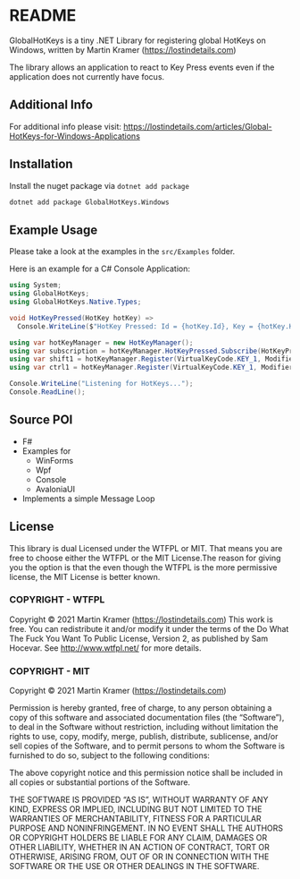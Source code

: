 # README
GlobalHotKeys is a tiny .NET Library for registering global HotKeys on Windows, written by Martin Kramer (https://lostindetails.com)

The library allows an application to react to Key Press events even if the application does not currently have focus.

## Additional Info
For additional info please visit: https://lostindetails.com/articles/Global-HotKeys-for-Windows-Applications

## Installation
Install the nuget package via `dotnet add package`
```bat
dotnet add package GlobalHotKeys.Windows
```

## Example Usage
Please take a look at the examples in the `src/Examples` folder.

Here is an example for a C# Console Application:

```cs
using System;
using GlobalHotKeys;
using GlobalHotKeys.Native.Types;

void HotKeyPressed(HotKey hotKey) =>
  Console.WriteLine($"HotKey Pressed: Id = {hotKey.Id}, Key = {hotKey.Key}, Modifiers = {hotKey.Modifiers}");

using var hotKeyManager = new HotKeyManager();
using var subscription = hotKeyManager.HotKeyPressed.Subscribe(HotKeyPressed);
using var shift1 = hotKeyManager.Register(VirtualKeyCode.KEY_1, Modifiers.Shift);
using var ctrl1 = hotKeyManager.Register(VirtualKeyCode.KEY_1, Modifiers.Control);

Console.WriteLine("Listening for HotKeys...");
Console.ReadLine();
```

## Source POI
- F#
- Examples for
  - WinForms
  - Wpf
  - Console
  - AvaloniaUI
- Implements a simple Message Loop

## License
This library is dual Licensed under the WTFPL or MIT.
That means you are free to choose either the WTFPL or the MIT License.The reason for giving you the option is that the even though the WTFPL is the more permissive license, the MIT License is better known.

### COPYRIGHT - WTFPL
Copyright © 2021 Martin Kramer (https://lostindetails.com)
This work is free. You can redistribute it and/or modify it under the
terms of the Do What The Fuck You Want To Public License, Version 2,
as published by Sam Hocevar. See http://www.wtfpl.net/ for more details.

### COPYRIGHT - MIT
Copyright © 2021 Martin Kramer (https://lostindetails.com)

Permission is hereby granted, free of charge, to any person obtaining a copy of this software and associated documentation files (the “Software”), to deal in the Software without restriction, including without limitation the rights to use, copy, modify, merge, publish, distribute, sublicense, and/or sell copies of the Software, and to permit persons to whom the Software is furnished to do so, subject to the following conditions:

The above copyright notice and this permission notice shall be included in all copies or substantial portions of the Software.

THE SOFTWARE IS PROVIDED “AS IS”, WITHOUT WARRANTY OF ANY KIND, EXPRESS OR IMPLIED, INCLUDING BUT NOT LIMITED TO THE WARRANTIES OF MERCHANTABILITY, FITNESS FOR A PARTICULAR PURPOSE AND NONINFRINGEMENT. IN NO EVENT SHALL THE AUTHORS OR COPYRIGHT HOLDERS BE LIABLE FOR ANY CLAIM, DAMAGES OR OTHER LIABILITY, WHETHER IN AN ACTION OF CONTRACT, TORT OR OTHERWISE, ARISING FROM, OUT OF OR IN CONNECTION WITH THE SOFTWARE OR THE USE OR OTHER DEALINGS IN THE SOFTWARE.